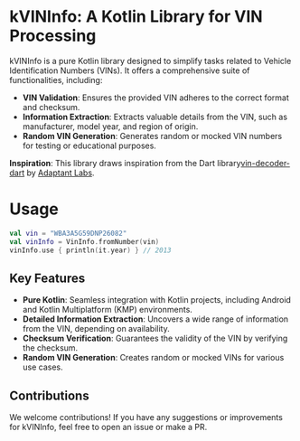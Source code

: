 # kVINInfo: A Kotlin Library for VIN Processing

kVINInfo is a pure Kotlin library designed to simplify tasks related to Vehicle Identification
Numbers (VINs). It offers a comprehensive suite of functionalities, including:

- **VIN Validation**: Ensures the provided VIN adheres to the correct format and checksum.
- **Information Extraction**: Extracts valuable details from the VIN, such as manufacturer, model
  year, and region of origin.
- **Random VIN Generation**: Generates random or mocked VIN numbers for testing or educational
  purposes.

**Inspiration**: This library draws inspiration from the Dart
library[vin-decoder-dart](https://github.com/adaptant-labs/vin-decoder-dart)
by [Adaptant Labs](https://github.com/adaptant-labs).

# Usage

```kotlin
val vin = "WBA3A5G59DNP26082"
val vinInfo = VinInfo.fromNumber(vin)
vinInfo.use { println(it.year) } // 2013
```

## Key Features

- **Pure Kotlin**: Seamless integration with Kotlin projects, including Android and Kotlin
  Multiplatform (KMP) environments.
- **Detailed Information Extraction**: Uncovers a wide range of information from the VIN, depending
  on availability.
- **Checksum Verification**: Guarantees the validity of the VIN by verifying the checksum.
- **Random VIN Generation**: Creates random or mocked VINs for various use cases.

## Contributions

We welcome contributions!
If you have any suggestions or improvements for kVINInfo, feel free to open an issue or make a PR.